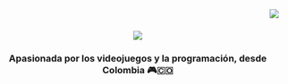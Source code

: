<img align="right" src="https://visitor-badge.laobi.icu/badge?page_id=salesp07.salesp07" />

<h1 align="center">
    <img src="https://readme-typing-svg.herokuapp.com/?font=Righteous&size=35&center=true&vCenter=true&width=500&height=70&duration=4000&lines=Hola+👋;+Soy+Laua+Larrotta!;+Full+Stack+developer;&color=FF00FF" />
</h1>

<h3 align="center">Apasionada por los videojuegos y la programación, desde Colombia 🎮🇨🇴</h3>

